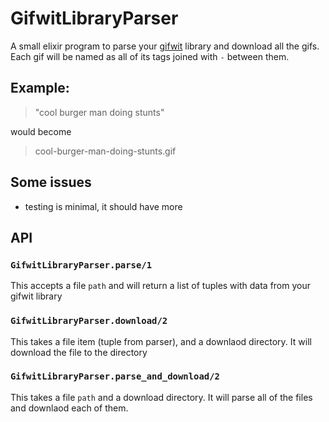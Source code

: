 # GifwitLibraryParser

A small elixir program to parse your [gifwit](http://gifwit.com) library and download all the gifs. Each gif will be named as all of its tags joined with `-` between them.

## Example:

>"cool burger man doing stunts"

would become

> cool-burger-man-doing-stunts.gif


## Some issues
* testing is minimal, it should have more


## API

### `GifwitLibraryParser.parse/1`
This accepts a file `path` and will return a list of tuples with data from your gifwit library

### `GifwitLibraryParser.download/2`
This takes a file item (tuple from parser), and a downlaod directory. It will download the file to the directory

### `GifwitLibraryParser.parse_and_download/2`
This takes a file `path` and a download directory. It will parse all of the files and downlaod each of them.
